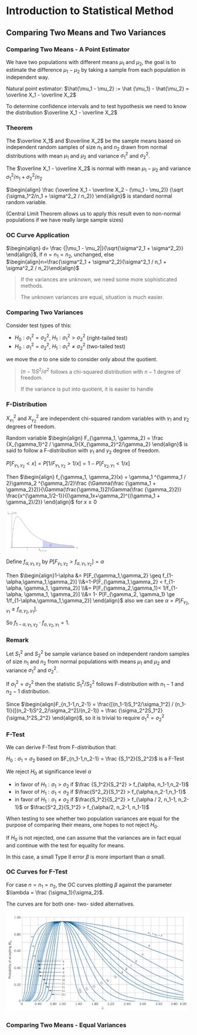 # Introduction to Statistical Method

## Comparing Two Means and Two Variances

### Comparing Two Means - A Point Estimator

We have two populations with different means $\mu_1$ and $\mu_2$, the goal is to estimate the difference $\mu_1 - \mu_2$ by taking a sample from each population in independent way.

Natural point estimator: $\hat{\mu_1 - \mu_2} := \hat {\mu_1} - \hat{\mu_2} = \overline X_1 - \overline X_2$

To determine confidence intervals and to test hypothesis we need to know the distribution $\overline X_1 - \overline X_2$

### Theorem

The $\overline X_1$ and $\overline X_2$ be the sample means based on independent random samples of size $n_1$ and $n_2$ drawn from normal distributions with mean $\mu_1$ and $\mu_2$ and variance $\sigma_1^2$ and $\sigma^2_2$.

The $\overline X_1 - \overline X_2$ is normal with mean $\mu_1 - \mu_2$ and variance $\sigma^2_1/n_1 + \sigma_2^2/n_2$

$\begin{align}  \frac {\overline X_1 - \overline X_2 - (\mu_1 - \mu_2)} {\sqrt {\sigma_1^2/n_1 + \sigma^2_2 / n_2}} \end{align}$ is standard normal random variable.

(Central Limit Theorem allows us to apply this result even to non-normal populations if we have really large sample sizes)

### OC Curve Application

$\begin{align} d= \frac {|\mu_1 - \mu_2|}{\sqrt{\sigma^2_1 + \sigma^2_2}} \end{align}$, if $n = n_1 = n_2$, unchanged, else $\begin{align}n=\frac{\sigma^2_1 + \sigma^2_2}{\sigma^2_1 / n_1 + \sigma^2_2 / n_2}\end{align}$

<div style="page-break-after: always;"></div>

>   If the variances are unknown, we need some more sophisticated methods.
>
>   The unknown variances are equal, situation is much easier.

### Comparing Two Variances

Consider test types of this:

-   $H_0: \sigma_1^2 = \sigma_2^2$, $H_1 : \sigma_1^2 > \sigma_2^2$ (right-tailed test)
-   $H_0:\sigma_1^2 = \sigma_2^2$, $H_1 : \sigma_1^2 \neq \sigma^2_2$ (two-tailed test)

we move the $\sigma$ to one side to consider only about the quotient.

>   $(n-1)S^2/\sigma^2$ follows a chi-squared distribution with $n-1$ degree of freedom.
>
>   If the variance is put into quotient, it is easier to handle

### F-Distribution

$X_{\gamma_1}^2$ and $X_{\gamma_2}^2$ are independent chi-squared random variables with $\gamma_1$ and $\gamma_2$ degrees of freedom.

Random variable $\begin{align} F_{\gamma_1, \gamma_2} = \frac {X_{\gamma_1}^2 / \gamma_1}{X_{\gamma_2}^2/\gamma_2} \end{align}$ is said to follow a F-distribution with $\gamma_1$ and $\gamma_2$ degree of freedom.

$P[F_{\gamma_1,\gamma_2} < x] = P[1/F_{\gamma_1, \gamma_2} > 1/x] = 1-P[F_{\gamma_2, \gamma_1} < 1/x]$

Then $\begin{align} f_{\gamma_1, \gamma_2}(x) = \gamma_1 ^{\gamma_1 / 2}\gamma_2 ^{\gamma_2/2}\frac {\Gamma(\frac {\gamma_1 + \gamma_2}2)}{\Gamma(\frac{\gamma_1}2)\Gamma(\frac {\gamma_2}2)} \frac{x^{\gamma_1/2-1}}{(\gamma_1x+\gamma_2)^{(\gamma_1 + \gamma_2)/2}}  \end{align}$ for $x \geq 0$

<img src="./ve401_note_pic/p461.png" alt="Drawing" style="width: 200px;"/>

Define $f_{\alpha, \gamma_1,\gamma_2}$ by $P[F_{\gamma_1,\gamma_2} > f_{\alpha, \gamma_1,\gamma_2}] = \alpha$

Then $\begin{align}1-\alpha &= P[F_{\gamma_1,\gamma_2} \geq f_{1-\alpha,\gamma_1,\gamma_2}] \\&=1-P[F_{\gamma_1,\gamma_2} < f_{1-\alpha, \gamma_1, \gamma_2}] \\&= P[F_{\gamma_2,\gamma_1}< 1/f_{1-\alpha, \gamma_1, \gamma_2}] \\&= 1- P[F_{\gamma_2, \gamma_1} \ge 1/f_{1-\alpha,\gamma_1,\gamma_2}] \end{align}$ also we can see $\alpha = P[F_{\gamma_2,\gamma_1} \geq f_{\alpha,\gamma_2,\gamma_1}]$.

So $f_{1-\alpha,\gamma_1,\gamma_2} \cdot f_{\alpha,\gamma_2,\gamma_1} = 1$.

### Remark

Let $S_1^2$ and $S_2^2$ be sample variance based on independent random samples of size $n_1$ and $n_2$ from normal populations with means $\mu_1$ and $\mu_2$ and variance $\sigma_1^2$ and $\sigma_2^2$.

If $\sigma^2_1 = \sigma_2^2$ then the statistic $S^2_1/S^2_2$ follows F-distribution with $n_1 - 1$ and $n_2-1$ distribution.

Since $\begin{align}F_{n_1-1,n_2-1} = \frac{[(n_1-1)S_1^2/\sigma_1^2] / (n_1-1)}{[(n_2-1)S^2_2/\sigma_2^2]/(n_2-1)} = \frac {\sigma_2^2S_1^2}{\sigma_1^2S_2^2} \end{align}$, so it is trivial to require $\sigma_1^2 = \sigma_2^2$

<div style="page-break-after: always;"></div>

### F-Test

We can derive F-Test from F-distribution that:

$H_0 :\sigma_1 = \sigma_2$ based on $F_{n_1-1,n_2-1} = \frac {S_1^2}{S_2^2}$ is a F-Test

We reject $H_0$ at significance level $\alpha$

-   in favor of $H_1: \sigma_1 > \sigma_2$ if $\frac {S_1^2}{S_2^2} > f_{\alpha, n_1-1,n_2-1}$
-   in favor of $H_1: \sigma_1<\sigma_2$ if $\frac{S^2_2}{S_1^2} > f_{\alpha,n_2-1,n_1-1}$
-   in favor of $H_1: \sigma_1 \neq \sigma_2$ if $\frac{S_1^2}{S_2^2} > f_{\alpha / 2, n_1-1, n_2-1}$ or $\frac{S^2_2}{S_1^2} > f_{\alpha/2, n_2-1, n_1-1}$

When testing to see whether two population variances are equal for the purpose of comparing their means, one hopes to not reject $H_0$.

If $H_0$ is not rejected, one can assume that the variances are in fact equal and continue with the test for equality for means.

In this case, a small Type II error $\beta$ is more important than $\alpha$ small.

### OC Curves for F-Test

For case $n = n_1 = n_2$, the OC curves plotting $\beta$ against the parameter $\lambda = \frac {\sigma_1}{\sigma_2}$.

The curves are for both one- two- sided alternatives.

<img src="./ve401_note_pic/p468.png" alt="Drawing" style="width: 500px;"/>

<div style="page-break-after: always;"></div>

### Comparing Two Means - Equal Variances

